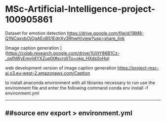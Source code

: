 # MSc-Artificial-Intelligence-project-100905861

Dataset for emotion detection https://drive.google.com/file/d/18M8-Q1NCqxvbOjOgAEoBS1EdnXv3RhwH/view?usp=share_link

[Image caption generation ] (https://colab.research.google.com/drive/1UIitY86B1Cz-_qsfhWyEmyjI4YXZup0t#scrollTo=okg_HXds0oHq)

web development version of image caption generation https://project-msc-ai.s3.eu-west-2.amazonaws.com/Caption



to install anaconda environment with all libraries necessary to run use the enviromnent file and enter the following command
conda env install -f environment.yml




----------------------------------------
##source env export > environment.yml
----------------------------------------
